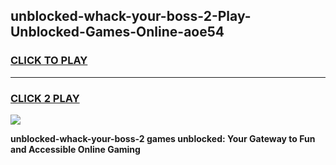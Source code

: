 
## unblocked-whack-your-boss-2-Play-Unblocked-Games-Online-aoe54
<h3>
<a href="https://premium76.site?title=unblocked-whack-your-boss-2&ref=25A">CLICK TO PLAY</a></h3>
<hr>

<h3>
<a href="https://premium76.site?title=unblocked-whack-your-boss-2&ref=25A">CLICK 2 PLAY</a>
  
</h3>

<a href="https://premium76.site?title=unblocked-whack-your-boss-2&ref=25A"><img src="https://clearcache.store/games.png"></a>


**unblocked-whack-your-boss-2 games unblocked: Your Gateway to Fun and Accessible Online Gaming**
